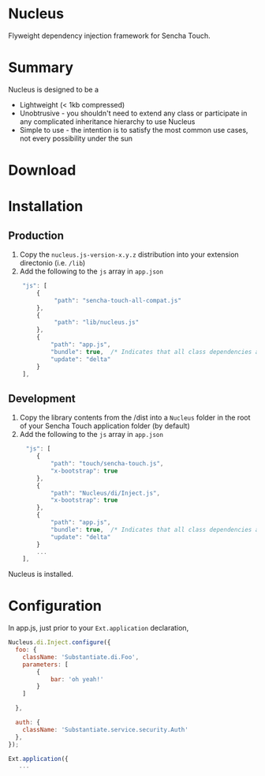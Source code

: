 Nucleus
=======

Flyweight dependency injection framework for Sencha Touch.

Summary
=======
Nucleus is designed to be a

* Lightweight (< 1kb compressed)
* Unobtrusive - you shouldn't need to extend any class or participate in any complicated inheritance hierarchy to use Nucleus
* Simple to use - the intention is to satisfy the most common use cases, not every possibility under the sun

Download
========

Installation
============

Production
----------
1. Copy the <code>nucleus.js-version-x.y.z</code> distribution into your extension directonio (i.e. <code>/lib</code>)
2. Add the following to the <code>js</code> array in <code>app.json</code>

````javascript
    "js": [
        {
             "path": "sencha-touch-all-compat.js"
        },
        {
             "path": "lib/nucleus.js"
        },
        {
            "path": "app.js",
            "bundle": true,  /* Indicates that all class dependencies are concatenated into this file when build */
            "update": "delta"
        }
    ],
````

Development
-----------
1. Copy the library contents from the /dist into a <code>Nucleus</code> folder in the root of your Sencha Touch application folder (by default)
2. Add the following to the <code>js</code> array in <code>app.json</code>

````javascript
     "js": [
        {
            "path": "touch/sencha-touch.js",
            "x-bootstrap": true
        },
        {
            "path": "Nucleus/di/Inject.js",
            "x-bootstrap": true
        },
        {
            "path": "app.js",
            "bundle": true,  /* Indicates that all class dependencies are concatenated into this file when build */
            "update": "delta"
        }
        ...
    ],
````
Nucleus is installed.

Configuration
=============
In app.js, just prior to your <code>Ext.application</code> declaration, 

````javascript
Nucleus.di.Inject.configure({
  foo: {
    className: 'Substantiate.di.Foo',
    parameters: [
        {
            bar: 'oh yeah!'
        }
    ]

  },

  auth: {
    className: 'Substantiate.service.security.Auth'
  },
});

Ext.application({
   ...
````
